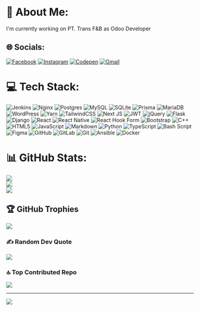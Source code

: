# 💫 About Me:
I'm currently working on PT. Trans F&B as Odoo Developer


## 🌐 Socials:
[![Facebook](https://img.shields.io/badge/Facebook-%231877F2.svg?style=flat&logo=Facebook&logoColor=white)](https://facebook.com/agvenmuharisrifqi)
[![Instagram](https://img.shields.io/badge/Instagram-%23E4405F.svg?style=flat&logo=Instagram&logoColor=white)](https://instagram.com/agvenmuharisrifqi)
[![Codepen](https://img.shields.io/badge/Codepen-000000?style=flat&logo=codepen&logoColor=white)](https://codepen.io/@agven99) 
[![Gmail](https://img.shields.io/badge/Gmail-D14836?style=flat&logo=gmail&logoColor=white)](mailto:Agven25@gmail.com) 

# 💻 Tech Stack:
![Jenkins](https://img.shields.io/badge/jenkins-%232C5263.svg?style=plastic&logo=jenkins&logoColor=white) 
![Nginx](https://img.shields.io/badge/nginx-%23009639.svg?style=plastic&logo=nginx&logoColor=white) 
![Postgres](https://img.shields.io/badge/postgres-%23316192.svg?style=plastic&logo=postgresql&logoColor=white) 
![MySQL](https://img.shields.io/badge/mysql-4479A1.svg?style=plastic&logo=mysql&logoColor=white) 
![SQLite](https://img.shields.io/badge/sqlite-%2307405e.svg?style=plastic&logo=sqlite&logoColor=white) 
![Prisma](https://img.shields.io/badge/Prisma-3982CE?style=plastic&logo=Prisma&logoColor=white) 
![MariaDB](https://img.shields.io/badge/MariaDB-003545?style=plastic&logo=mariadb&logoColor=white) 
![WordPress](https://img.shields.io/badge/WordPress-%23117AC9.svg?style=plastic&logo=WordPress&logoColor=white) 
![Yarn](https://img.shields.io/badge/yarn-%232C8EBB.svg?style=plastic&logo=yarn&logoColor=white) 
![TailwindCSS](https://img.shields.io/badge/tailwindcss-%2338B2AC.svg?style=plastic&logo=tailwind-css&logoColor=white) 
![Next JS](https://img.shields.io/badge/Next-black?style=plastic&logo=next.js&logoColor=white) 
![JWT](https://img.shields.io/badge/JWT-black?style=plastic&logo=JSON%20web%20tokens) 
![jQuery](https://img.shields.io/badge/jquery-%230769AD.svg?style=plastic&logo=jquery&logoColor=white) 
![Flask](https://img.shields.io/badge/flask-%23000.svg?style=plastic&logo=flask&logoColor=white) 
![Django](https://img.shields.io/badge/django-%23092E20.svg?style=plastic&logo=django&logoColor=white) 
![React](https://img.shields.io/badge/react-%2320232a.svg?style=plastic&logo=react&logoColor=%2361DAFB) 
![React Native](https://img.shields.io/badge/react_native-%2320232a.svg?style=plastic&logo=react&logoColor=%2361DAFB) 
![React Hook Form](https://img.shields.io/badge/React%20Hook%20Form-%23EC5990.svg?style=plastic&logo=reacthookform&logoColor=white) 
![Bootstrap](https://img.shields.io/badge/bootstrap-%238511FA.svg?style=plastic&logo=bootstrap&logoColor=white) 
![C++](https://img.shields.io/badge/c++-%2300599C.svg?style=plastic&logo=c%2B%2B&logoColor=white) 
![HTML5](https://img.shields.io/badge/html5-%23E34F26.svg?style=plastic&logo=html5&logoColor=white) 
![JavaScript](https://img.shields.io/badge/javascript-%23323330.svg?style=plastic&logo=javascript&logoColor=%23F7DF1E) 
![Markdown](https://img.shields.io/badge/markdown-%23000000.svg?style=plastic&logo=markdown&logoColor=white) 
![Python](https://img.shields.io/badge/python-3670A0?style=plastic&logo=python&logoColor=ffdd54) 
![TypeScript](https://img.shields.io/badge/typescript-%23007ACC.svg?style=plastic&logo=typescript&logoColor=white) 
![Bash Script](https://img.shields.io/badge/bash_script-%23121011.svg?style=plastic&logo=gnu-bash&logoColor=white) 
![Figma](https://img.shields.io/badge/figma-%23F24E1E.svg?style=plastic&logo=figma&logoColor=white) 
![GitHub](https://img.shields.io/badge/github-%23121011.svg?style=plastic&logo=github&logoColor=white) 
![GitLab](https://img.shields.io/badge/gitlab-%23181717.svg?style=plastic&logo=gitlab&logoColor=white) 
![Git](https://img.shields.io/badge/git-%23F05033.svg?style=plastic&logo=git&logoColor=white) 
![Ansible](https://img.shields.io/badge/ansible-%231A1918.svg?style=plastic&logo=ansible&logoColor=white) 
![Docker](https://img.shields.io/badge/docker-%230db7ed.svg?style=plastic&logo=docker&logoColor=white)

# 📊 GitHub Stats:
![](https://github-readme-stats.vercel.app/api?username=agvenmuharisrifqi&theme=dark&hide_border=false&include_all_commits=true&count_private=true)<br/>
![](https://github-readme-streak-stats.herokuapp.com/?user=agvenmuharisrifqi&theme=dark&hide_border=false)<br/>
![](https://github-readme-stats.vercel.app/api/top-langs/?username=agvenmuharisrifqi&theme=dark&hide_border=false&include_all_commits=true&count_private=true&layout=compact)

## 🏆 GitHub Trophies
![](https://github-profile-trophy.vercel.app/?username=agvenmuharisrifqi&theme=radical&no-frame=false&no-bg=true&margin-w=4)

### ✍️ Random Dev Quote
![](https://quotes-github-readme.vercel.app/api?type=horizontal&theme=radical)

### 🔝 Top Contributed Repo
![](https://github-contributor-stats.vercel.app/api?username=agvenmuharisrifqi&limit=5&theme=merko&combine_all_yearly_contributions=true)

---
[![](https://visitcount.itsvg.in/api?id=agvenmuharisrifqi&icon=0&color=0)](https://visitcount.itsvg.in)

<!-- Proudly created with GPRM ( https://gprm.itsvg.in ) -->
